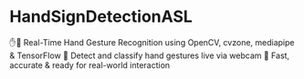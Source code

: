 # HandSignDetectionASL
✋🤖 Real-Time Hand Gesture Recognition using OpenCV, cvzone, mediapipe &amp; TensorFlow 🚀 Detect and classify hand gestures live via webcam 🎯 Fast, accurate &amp; ready for real-world interaction

